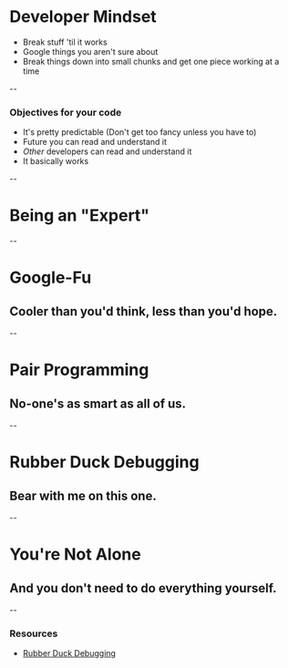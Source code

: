 
# Developer Mindset
- Break stuff 'til it works
- Google things you aren't sure about
- Break things down into small chunks and get one piece working at a time

--

### Objectives for your code

- It's pretty predictable (Don't get too fancy unless you have to)
- Future you can read and understand it
- _Other_ developers can read and understand it
- It basically works

--

# Being an "Expert"

--

# Google-Fu
## Cooler than you'd think, less than you'd hope.

--

# Pair Programming
## No-one's as smart as all of us.

--

# Rubber Duck Debugging
## Bear with me on this one.

--

# You're Not Alone
## And you don't need to do everything yourself.

--

### Resources

- [Rubber Duck Debugging](https://rubberduckdebugging.com/cyberduck/)
